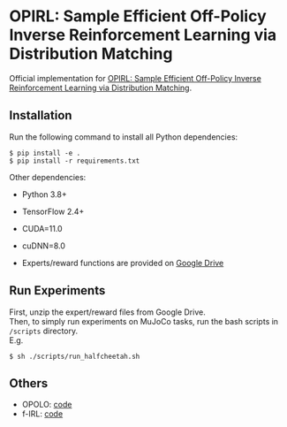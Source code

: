 # OPIRL: Sample  Efficient Off-Policy Inverse  Reinforcement  Learning  via Distribution  Matching

Official implementation for [OPIRL: Sample Efficient Off-Policy Inverse Reinforcement Learning via Distribution Matching](https://arxiv.org/abs/2109.04307).

## Installation

Run the following command to install all Python dependencies:
```
$ pip install -e .
$ pip install -r requirements.txt
```

Other dependencies:
- Python 3.8+
- TensorFlow 2.4+
- CUDA=11.0
- cuDNN=8.0

- Experts/reward functions are provided on [Google Drive](https://drive.google.com/file/d/1Hq5Iu8oMvA9bx_fvrUmburtevjLFhKit/view?usp=sharing)

## Run Experiments

First, unzip the expert/reward files from Google Drive.  
Then, to simply run experiments on MuJoCo tasks, run the bash scripts in `/scripts` directory.   
E.g.
```
$ sh ./scripts/run_halfcheetah.sh
```

## Others

- OPOLO: [code](https://github.com/illidanlab/opolo-code)
- f-IRL: [code](https://github.com/twni2016/f-IRL)
